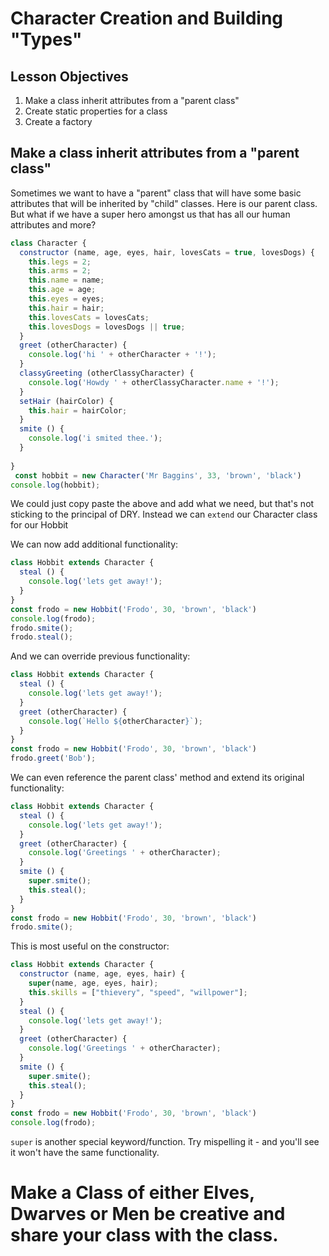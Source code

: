 # Character Creation and Building "Types"


## Lesson Objectives

1. Make a class inherit attributes from a "parent class"
1. Create static properties for a class
1. Create a factory


## Make a class inherit attributes from a "parent class"

Sometimes we want to have a "parent" class that will have some basic attributes that will be inherited by "child" classes. Here is our parent class. But what if we have a super hero amongst us that has all our human attributes and more?

```javascript
class Character {
  constructor (name, age, eyes, hair, lovesCats = true, lovesDogs) {
    this.legs = 2;
    this.arms = 2;
    this.name = name;
    this.age = age;
    this.eyes = eyes;
    this.hair = hair;
    this.lovesCats = lovesCats;
    this.lovesDogs = lovesDogs || true;
  }
  greet (otherCharacter) {
    console.log('hi ' + otherCharacter + '!');
  }
  classyGreeting (otherClassyCharacter) {
    console.log('Howdy ' + otherClassyCharacter.name + '!');
  }
  setHair (hairColor) {
    this.hair = hairColor;
  }
  smite () {
    console.log('i smited thee.');
  }
 
}
 const hobbit = new Character('Mr Baggins', 33, 'brown', 'black')
console.log(hobbit);
```
We could just copy paste the above and add what we need, but that's not sticking to the principal of DRY. Instead we can `extend` our Character class for our Hobbit

We can now add additional functionality:

```javascript
class Hobbit extends Character {
  steal () {
    console.log('lets get away!');
  }
}
const frodo = new Hobbit('Frodo', 30, 'brown', 'black')
console.log(frodo);
frodo.smite();
frodo.steal();
```

And we can override previous functionality:

```javascript
class Hobbit extends Character {
  steal () {
    console.log('lets get away!');
  }
  greet (otherCharacter) {
    console.log(`Hello ${otherCharacter}`);
  }
}
const frodo = new Hobbit('Frodo', 30, 'brown', 'black')
frodo.greet('Bob');
```

We can even reference the parent class' method and extend its original functionality:

```javascript
class Hobbit extends Character {
  steal () {
    console.log('lets get away!');
  }
  greet (otherCharacter) {
    console.log('Greetings ' + otherCharacter);
  }
  smite () {
    super.smite();
    this.steal();
  }
}
const frodo = new Hobbit('Frodo', 30, 'brown', 'black')
frodo.smite();
```

This is most useful on the constructor:

```javascript
class Hobbit extends Character {
  constructor (name, age, eyes, hair) {
    super(name, age, eyes, hair);
    this.skills = ["thievery", "speed", "willpower"];
  }
  steal () {
    console.log('lets get away!');
  }
  greet (otherCharacter) {
    console.log('Greetings ' + otherCharacter);
  }
  smite () {
    super.smite();
    this.steal();
  }
}
const frodo = new Hobbit('Frodo', 30, 'brown', 'black')
console.log(frodo);
```


`super` is another special keyword/function. Try mispelling it - and you'll see it won't have the same functionality.

# Make a Class of either Elves, Dwarves or Men be creative and share your class with the class.
